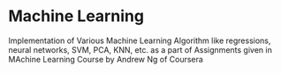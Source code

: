# Machine Learning
Implementation of Various Machine Learning Algorithm like regressions, neural networks, SVM, PCA, KNN, etc. as a part of Assignments given in MAchine Learning Course by Andrew Ng of Coursera
